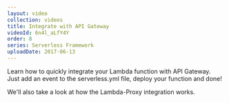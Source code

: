 ```yaml
---
layout: video
collection: videos
title: Integrate with API Gateway
videoId: 6n4l_aLfY4Y
order: 8
series: Serverless Framework
uploadDate: 2017-06-13
---
```


Learn how to quickly integrate your Lambda function with API Gateway. Just add an event to the serverless.yml file, deploy your function and done!

We'll also take a look at how the Lambda-Proxy integration works.